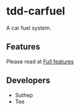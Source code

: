 # tdd-carfuel

A car fuel system.

## Features
Please read at [Full features](features.md)

## Developers
* Suthep
* Tee
